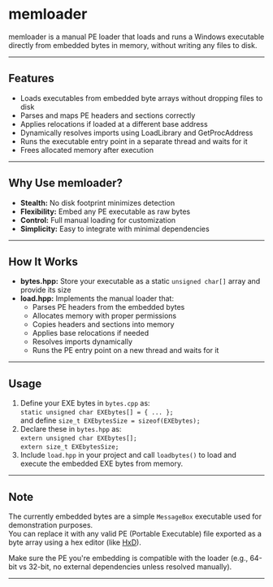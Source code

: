 # memloader

memloader is a manual PE loader that loads and runs a Windows executable directly from embedded bytes in memory, without writing any files to disk.

---

## Features

- Loads executables from embedded byte arrays without dropping files to disk  
- Parses and maps PE headers and sections correctly  
- Applies relocations if loaded at a different base address  
- Dynamically resolves imports using LoadLibrary and GetProcAddress  
- Runs the executable entry point in a separate thread and waits for it  
- Frees allocated memory after execution  

---

## Why Use memloader?

- **Stealth:** No disk footprint minimizes detection  
- **Flexibility:** Embed any PE executable as raw bytes  
- **Control:** Full manual loading for customization  
- **Simplicity:** Easy to integrate with minimal dependencies  

---

## How It Works

- **bytes.hpp:** Store your executable as a static `unsigned char[]` array and provide its size  
- **load.hpp:** Implements the manual loader that:  
  - Parses PE headers from the embedded bytes  
  - Allocates memory with proper permissions  
  - Copies headers and sections into memory  
  - Applies base relocations if needed  
  - Resolves imports dynamically  
  - Runs the PE entry point on a new thread and waits for it  

---

## Usage

1. Define your EXE bytes in `bytes.cpp` as:  
   `static unsigned char EXEbytes[] = { ... };`  
   and define `size_t EXEbytesSize = sizeof(EXEbytes);`  
2. Declare these in `bytes.hpp` as:  
   `extern unsigned char EXEbytes[];`  
   `extern size_t EXEbytesSize;`  
3. Include `load.hpp` in your project and call `loadbytes()` to load and execute the embedded EXE bytes from memory.

---

## Note

The currently embedded bytes are a simple `MessageBox` executable used for demonstration purposes.  
You can replace it with any valid PE (Portable Executable) file exported as a byte array using a hex editor (like [HxD](https://mh-nexus.de/en/hxd/)).  

Make sure the PE you're embedding is compatible with the loader (e.g., 64-bit vs 32-bit, no external dependencies unless resolved manually).

---
